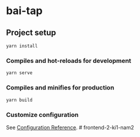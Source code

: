 # bai-tap

## Project setup
```
yarn install
```

### Compiles and hot-reloads for development
```
yarn serve
```

### Compiles and minifies for production
```
yarn build
```

### Customize configuration
See [Configuration Reference](https://cli.vuejs.org/config/).
#   f r o n t e n d - 2 - k i 1 - n a m 2  
 